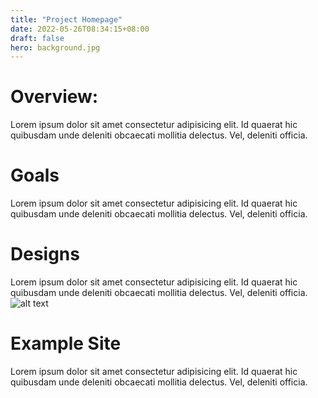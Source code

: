 ```yaml
---
title: "Project Homepage"
date: 2022-05-26T08:34:15+08:00
draft: false
hero: background.jpg
---
```


# Overview:

Lorem ipsum dolor sit amet consectetur adipisicing elit. Id quaerat hic quibusdam unde deleniti obcaecati mollitia delectus. Vel, deleniti officia.


# Goals

Lorem ipsum dolor sit amet consectetur adipisicing elit. Id quaerat hic quibusdam unde deleniti obcaecati mollitia delectus. Vel, deleniti officia.

# Designs

Lorem ipsum dolor sit amet consectetur adipisicing elit. Id quaerat hic quibusdam unde deleniti obcaecati mollitia delectus. Vel, deleniti officia.
![alt text](https://www.nasa.gov/sites/default/files/styles/full_width_feature/public/thumbnails/image/1-cal-main-image1041.jpg)

# Example Site

Lorem ipsum dolor sit amet consectetur adipisicing elit. Id quaerat hic quibusdam unde deleniti obcaecati mollitia delectus. Vel, deleniti officia.


